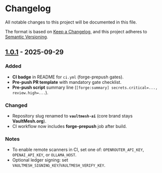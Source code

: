 # Changelog
All notable changes to this project will be documented in this file.

The format is based on [Keep a Changelog](https://keepachangelog.com/en/1.0.0/),
and this project adheres to [Semantic Versioning](https://semver.org/spec/v2.0.0.html).

## [1.0.1] - 2025-09-29
### Added
- **CI badge** in README for `ci.yml` (forge-prepush gates).
- **Pre-push PR template** with mandatory gate checklist.
- **Pre-push script** summary line (`[forge:summary] secrets.critical=..., review.high=...`).

### Changed
- Repository slug renamed to **`vaultmesh-ai`** (core brand stays **VaultMesh.org**).
- CI workflow now includes **forge-prepush** job after build.

### Notes
- To enable remote scanners in CI, set one of: `OPENROUTER_API_KEY`, `OPENAI_API_KEY`, or `OLLAMA_HOST`.
- Optional ledger signing: set `VAULTMESH_SIGNING_KEY`/`VAULTMESH_VERIFY_KEY`.

[1.0.1]: https://github.com/VaultSovereign/vaultmesh-ai/releases/tag/v1.0.1
